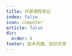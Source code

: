 ```yaml
---
title: 开源课程笔记
index: false
icon: computer
article: false
dir:
  order: 4
footer: 技术共建，知识共享  
---
```


<Catalog />
